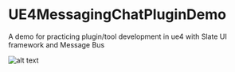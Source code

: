 # UE4MessagingChatPluginDemo

A demo for practicing plugin/tool development in ue4 with Slate UI framework and Message Bus

![alt text](https://i.imgur.com/H7dUnoE.png)
